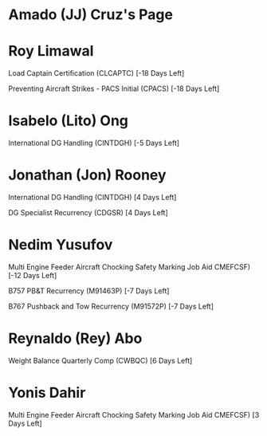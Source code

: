 # Amado (JJ) Cruz's Page




# Roy Limawal


Load Captain Certification (CLCAPTC) [-18 Days Left]

Preventing Aircraft Strikes - PACS Initial (CPACS) [-18 Days Left]



# Isabelo (Lito) Ong


International DG Handling (CINTDGH) [-5 Days Left]



# Jonathan (Jon) Rooney


International DG Handling (CINTDGH) [4 Days Left]

DG Specialist Recurrency (CDGSR) [4 Days Left]



# Nedim Yusufov


Multi Engine Feeder Aircraft Chocking Safety Marking Job Aid  CMEFCSF) [-12 Days Left]

B757 PB&T Recurrency (M91463P) [-7 Days Left]

B767 Pushback and Tow Recurrency (M91572P) [-7 Days Left]



# Reynaldo (Rey) Abo


Weight Balance Quarterly Comp (CWBQC) [6 Days Left]



# Yonis Dahir


Multi Engine Feeder Aircraft Chocking Safety Marking Job Aid  CMEFCSF) [3 Days Left]



